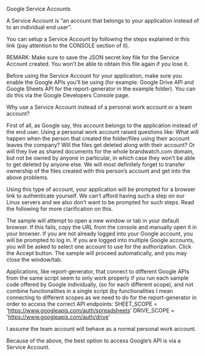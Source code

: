 Google Service Accounts

A Service Account is “an account that belongs to your application instead of to an individual end user”.

You can setup a Service Account by following the steps explained in this link (pay attention to the CONSOLE section of it).

REMARK: Make sure to save the JSON secret key file for the Service Account created. You won’t be able to obtain this file again if you lose it.

Before using the Service Account for your application, make sure you enable the Google APIs you’ll be using (for example: Google Drive API and Google Sheets API for the report-generator in the example folder). You can do this via the Google Developers Console page.


Why use a Service Account instead of a personal work account or a team account?

First of all, as Google say, this account belongs to the application instead of the end user.
Using a personal work account raised questions like:
What will happen when the person that created the folder/files using their account leaves the company? Will the files get deleted along with their account? Or will they live as shared documents for the whole brandwatch.com domain, but not be owned by anyone in particular, in which case they won’t be able to get deleted by anyone else. We will most definitely forget to transfer ownership of the files created with this person’s account and get into the above problems.

Using this type of account, your application will be prompted for a browser link to authenticate yourself. We can’t afford having such a step on our Linux servers and we also don’t want to be prompted for such steps. Read the following for more clarification on this.

The sample will attempt to open a new window or tab in your default browser. If this fails, copy the URL from the console and manually open it in your browser.
If you are not already logged into your Google account, you will be prompted to log in. If you are logged into multiple Google accounts, you will be asked to select one account to use for the authorization.
Click the Accept button.
The sample will proceed automatically, and you may close the window/tab.

Applications, like report-generator, that connect to different Google APIs from the same script seem to only work properly if you run each sample code offered by Google individually, (so for each different scope), and not combine functionalities in a single script (by functionalities I mean connecting to different scopes as we need to do for the report-generator in order to access the correct API endpoints:
SHEET_SCOPE = 'https://www.googleapis.com/auth/spreadsheets'
DRIVE_SCOPE = 'https://www.googleapis.com/auth/drive'

I assume the team account will behave as a normal personal work account.

Because of the above, the best option to access Google’s API is via a Service Account.
